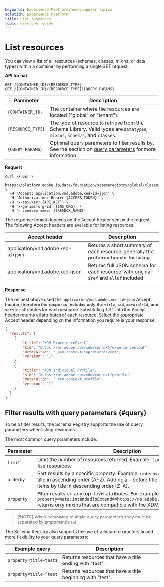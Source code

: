 ```yaml
---
keywords: Experience Platform;home;popular topics
solution: Experience Platform
title: List resources
topic: developer guide
---
```


# List resources

You can view a list of all resources (schemas, classes, mixins, or data types) within a container by performing a single GET request.

**API format**

```http
GET /{CONTAINER_ID}/{RESOURCE_TYPE}
GET /{CONTAINER_ID}/{RESOURCE_TYPE}?{QUERY_PARAMS}
```

| Parameter | Description |
| --- | --- |
| `{CONTAINER_ID}` | The container where the resources are located ("global" or "tenant"). |
| `{RESOURCE_TYPE}` | The type of resource to retrieve from the Schema Library. Valid types are `datatypes`, `mixins`, `schemas`, and `classes`. |
| `{QUERY_PARAMS`} | Optional query parameters to filter results by. See the section on [query parameters](#query) for more information. |

**Request**

```SHELL
curl -X GET \
  https://platform.adobe.io/data/foundation/schemaregistry/global/classes&limit=2 \
  -H 'Accept: application/vnd.adobe.xed-id+json' \
  -H 'Authorization: Bearer {ACCESS_TOKEN}' \
  -H 'x-api-key: {API_KEY}' \
  -H 'x-gw-ims-org-id: {IMS_ORG}' \
  -H 'x-sandbox-name: {SANDBOX_NAME}'
```

The response format depends on the Accept header sent in the request. The following Accept headers are available for listing resources:

| Accept header | Description |
| ------- | ------------ |
| application/vnd.adobe.xed-id+json | Returns a short summary of each resource, generally the preferred header for listing |
| application/vnd.adobe.xed+json | Returns full JSON schema for each resource, with original `$ref` and `allOf` included |

**Response**

The request above used the `application/vnd.adobe.xed-id+json` Accept header, therefore the response includes only the `title`, `$id`, `meta:altId`, and `version` attributes for each resource. Substituting `full` into the Accept header returns all attributes of each resource. Select the appropriate Accept header depending on the information you require in your response.

```JSON
{
  "results": [
    {
        "title": "XDM ExperienceEvent",
        "$id": "https://ns.adobe.com/xdm/context/experienceevent",
        "meta:altId": "_xdm.context.experienceevent",
        "version": "1"
    },
    {
        "title": "XDM Individual Profile",
        "$id": "https://ns.adobe.com/xdm/context/profile",
        "meta:altId": "_xdm.context.profile",
        "version": "1"
    }
  ]
}
```

## Filter results with query parameters {#query}

To help filter results, the Schema Registry supports the use of query parameters when listing resources.

The most common query parameters include:

| Parameter | Description |
| --- | --- |
| `limit` | Limit the number of resources returned. Example: `limit=5` will return a list of five resources. |
| `orderby` | Sort results by a specific property. Example: `orderby=title` will sort results by title in ascending order (A-Z). Adding a `-` before title (`orderby=-title`) will sort items by title in descending order (Z-A). |
| `property` | Filter results on any top-level attributes. For example, `property=meta:intendedToExtend==https://ns.adobe.com/xdm/context/profile` returns only mixins that are compatible with the XDM Individual Profile class. |

>[!NOTE] When combining multiple query parameters, they must be separated by ampersands (`&`).

The Schema Registry also supports the use of wildcard characters to add more flexibility to your query parameters:

| Example query | Description |
| --- | --- |
| `property=title~test$` | Returns resources that have a title ending with "test". |
| `property=title~^test` | Returns resources that have a title beginning with "test". |